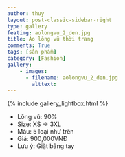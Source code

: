 ```yaml
---
author: thuy
layout: post-classic-sidebar-right
type: gallery
featimg: aolongvu_2_den.jpg
title: Áo lông vũ thời trang
comments: True
tags: [sản phẩm]
category: [Fashion]
gallery:
    - images:
      - filename: aolongvu_2_den.jpg
        alttext:
---
```

{% include gallery_lightbox.html %}
<br>
* Lông vũ: 90%
* Size: XS -> 3XL
* Màu: 5 loại như trên
* Giá: 900,000VNĐ
* Lưu ý: Giặt bằng tay 
